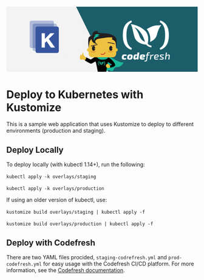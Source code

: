 ![kustomize plus Codefresh](kustomize-and-codefresh.png)
# Deploy to Kubernetes with Kustomize

This is a sample web application that uses Kustomize to deploy to different environments (production and staging).

## Deploy Locally

To deploy locally (with kubectl 1.14+), run the following:

`kubectl apply -k overlays/staging`

`kubectl apply -k overlays/production`

If using an older version of kubectl, use:

`kustomize build overlays/staging | kubectl apply -f`

`kustomize build overlays/production | kubectl apply -f`

## Deploy with Codefresh

There are two YAML files procided, `staging-codrefresh.yml` and `prod-codefresh.yml` for easy usage with the Codefresh CI/CD platform.  For more information, see the [Codefresh documentation](https://codefresh.io/docs/docs/yaml-examples/examples/deploy-with-kustomize/).
